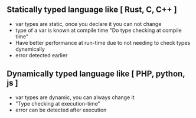## Statically typed language like [ Rust, C, C++ ]

- var types are static, once you declare it you can not change
- type of a var is known at compile time "Do type checking at compile time"
- Have better performance at run-time due to not needing to check types dynamically 
- error detected earlier


## Dynamically typed language like [ PHP, python, js ]

- var types are dynamic, you can always change it
- "Type checking at execution-time"
- error can be detected after execution